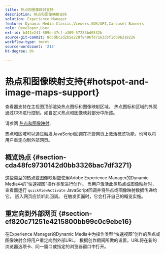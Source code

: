 ```yaml
---
title: 热点和图像映射支持
description: 热点和图像映射支持
solution: Experience Manager
feature: Dynamic Media Classic,Viewers,SDK/API,Carousel Banners
role: Developer,User
exl-id: b441e241-809e-47cf-a309-57283bd0532b
source-git-commit: 8d5dbc2d2b5e228f8496fd71633bf1cb96218226
workflow-type: tm+mt
source-wordcount: '212'
ht-degree: 0%

---
```


# 热点和图像映射支持{#hotspot-and-image-maps-support}

查看器支持在主视图顶部渲染热点图标和图像映射区域。 热点图标和区域的外观通过CSS进行控制，如自定义热点和图像映射部分中所述。

请参阅 [热点和图像映射](../../c-html5-aem-asset-viewers/c-html5-aem-carousel/c-html5-aem-carousel-customizingviewer/r-html5-aem-carousel-customize-hotspots-imagemaps.md#reference-2ac3cc414ef2467390bf53145f1d8d74).

热点和区域可以通过触发JavaScript回调在托管网页上激活概览功能，也可以将用户重定向到外部网页。

## 概览热点 {#section-cda48fc9730142d0bb3326bac7df3271}

这些类型的热点或图像映射应使用Adobe Experience Manager的Dynamic Media中的“快速视图”操作类型进行创作。 当用户激活此类热点或图像映射时，查看器运行 `quickViewActivate` JavaScript回调并将热点或图像映射数据传递给它。 嵌入网页应侦听此回调。 在触发页面时，它会打开自己的概览实施。

## 重定向到外部网页 {#section-ef820c71251e4215800bb99c0c9ebe16}

在Experience Manager的Dynamic Media中为操作类型“快速视图”创作的热点或图像映射会将用户重定向到外部URL。 根据创作期间所做的设置，URL将在新的浏览器选项卡、同一窗口或指定的浏览器窗口中打开。
